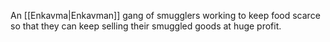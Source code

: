 An [[Enkavma|Enkavman]] gang of smugglers working to keep food scarce so that they can keep selling their smuggled goods at huge profit.
